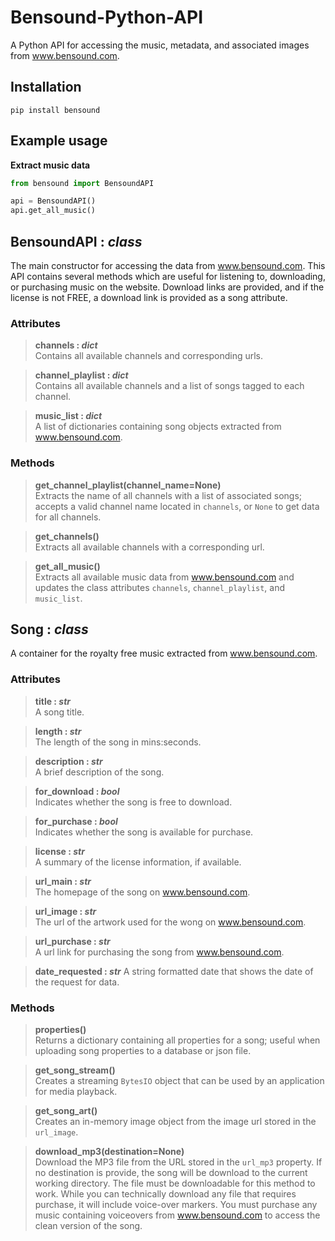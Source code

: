 # Bensound-Python-API
A Python API for accessing the music, metadata, and associated images from www.bensound.com.

## Installation
```
pip install bensound
```

## Example usage

**Extract music data** 
```python
from bensound import BensoundAPI

api = BensoundAPI()
api.get_all_music()
```


## BensoundAPI : *class*
The main constructor for accessing the data from www.bensound.com. This API contains several methods which are useful for listening to, downloading, or purchasing music on the website. Download links are provided, and if the license is not FREE, a download link is provided as a song attribute.

### Attributes

>**channels : *dict***  
>Contains all available channels and corresponding urls.  

>**channel_playlist : *dict***  
>Contains all available channels and a list of songs tagged to each channel.  

>**music_list : *dict***  
>A list of dictionaries containing song objects extracted from www.bensound.com.   

### Methods

>**get_channel_playlist(channel_name=None)**  
>Extracts the name of all channels with a list of associated songs; accepts a valid channel name located in `channels`, or `None` to get data for all channels.  

>**get_channels()**  
>Extracts all available channels with a corresponding url.  

>**get_all_music()**  
>Extracts all available music data from www.bensound.com and updates the class attributes `channels`, `channel_playlist`, and `music_list`.  

## Song : *class*
A container for the royalty free music extracted from www.bensound.com.  

### Attributes
>**title : *str***  
>A song title.  
  
>**length : *str***  
>The length of the song in mins:seconds.  
  
>**description : *str***  
>A brief description of the song.  
  
>**for_download : *bool***  
>Indicates whether the song is free to download.  
  
>**for_purchase : *bool***  
>Indicates whether the song is available for purchase.  
  
>**license : *str***  
>A summary of the license information, if available.  
  
>**url_main : *str***   
>The homepage of the song on www.bensound.com.  
  
>**url_image : *str***   
>The url of the artwork used for the wong on www.bensound.com.  
  
>**url_purchase : *str***   
>A url link for purchasing the song from www.bensound.com.  
  
>**date_requested : *str***
>A string formatted date that shows the date of the request for data.  
  
### Methods

>**properties()**  
>Returns a dictionary containing all properties for a song; useful when uploading song properties to a database or json file.   

>**get_song_stream()**  
>Creates a streaming `BytesIO` object that can be used by an application for media playback.  

>**get_song_art()**  
>Creates an in-memory image object from the image url stored in the `url_image`.  

>**download_mp3(destination=None)**  
>Download the MP3 file from the URL stored in the `url_mp3` property. If no destination is provide, the song will be download to the current working directory. The file must be downloadable for this method to work. While you can technically download any file that requires purchase, it will include voice-over markers. You must purchase any music containing voiceovers from www.bensound.com to access the clean version of the song.  
